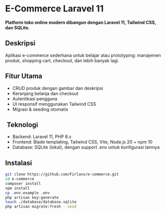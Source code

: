 # E-Commerce Laravel 11

**Platform toko online modern dibangun dengan Laravel 11, Tailwind CSS, dan SQLite.**

## Deskripsi
Aplikasi e-commerce sederhana untuk belajar atau prototyping: manajemen produk, shopping cart, checkout, dan lebih banyak lagi.

## Fitur Utama
- CRUD produk dengan gambar dan deskripsi
- Keranjang belanja dan checkout
- Autentikasi pengguna
- UI responsif menggunakan Tailwind CSS
- Migrasi & seeding otomatis

## ​ Teknologi
- Backend: Laravel 11, PHP 8.x  
- Frontend: Blade templating, Tailwind CSS, Vite, Node.js 20 + npm 10  
- Database: SQLite (lokal), dengan support .env untuk konfigurasi lainnya

## Instalasi
```bash
git clone https://github.com/Firlans/e-commerce.git
cd e-commerce
composer install
npm install
cp .env.example .env
php artisan key:generate
touch ./database/database.sqlite
php artisan migrate:fresh --seed
